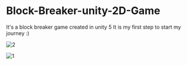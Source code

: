 # Block-Breaker-unity-2D-Game
It's a block breaker game created in unity 5 It is my first step to start my journey :) 

![2](https://cloud.githubusercontent.com/assets/16742932/20212326/62194f44-a824-11e6-9d92-f6dc74bebc24.png)

![1](https://cloud.githubusercontent.com/assets/16742932/20212375/ac00f936-a824-11e6-9148-834d90d639ec.png)

